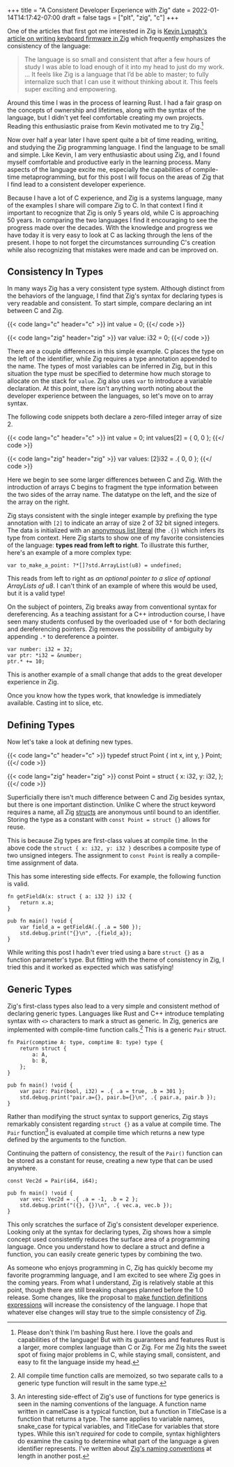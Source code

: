 +++
title = "A Consistent Developer Experience with Zig"
date = 2022-01-14T14:17:42-07:00
draft = false
tags = ["plt", "zig", "c"]
+++

One of the articles that first got me interested in Zig is [Kevin Lynagh's
article on writing keyboard firmware in Zig](https://kevinlynagh.com/rust-zig/)
which frequently emphasizes the consistency of the language:

> The language is so small and consistent that after a few hours of study I was
> able to load enough of it into my head to just do my work. ... It feels like
> Zig is a language that I’d be able to master; to fully internalize such that I
> can use it without thinking about it. This feels super exciting and
> empowering.

Around this time I was in the process of learning Rust. I had a fair grasp on
the concepts of ownership and lifetimes, along with the syntax of the language,
but I didn't yet feel comfortable creating my own projects. Reading this
enthusiastic praise from Kevin motivated me to try Zig.[^1]

[^1]: Please don't think I'm bashing Rust here. I love the goals and
  capabilities of the language! But with its guarantees and features Rust is a
  larger, more complex language than C or Zig. For me Zig hits the sweet spot of
  fixing major problems in C, while staying small, consistent, and easy to fit
  the language inside my head.

Now over half a year later I have spent quite a bit of time reading, writing,
and studying the Zig programming language. I find the language to be small and
simple. Like Kevin, I am very enthusiastic about using Zig, and I found myself
comfortable and productive early in the learning process. Many aspects of the
language excite me, especially the capabilities of compile-time metaprogramming,
but for this post I will focus on the areas of Zig that I find lead to a
consistent developer experience.

Because I have a lot of C experience, and Zig is a systems language, many of the
examples I share will compare Zig to C. In that context I find it important to
recognize that Zig is only 5 years old, while C is approaching 50 years. In
comparing the two languages I find it encouraging to see the progress made over
the decades. With the knowledge and progress we have today it is very easy to
look at C as lacking through the lens of the present. I hope to not forget the
circumstances surrounding C's creation while also recognizing that mistakes were
made and can be improved on.

## Consistency In Types

In many ways Zig has a very consistent type system. Although distinct from the
behaviors of the language, I find that Zig's syntax for declaring types is very
readable and consistent. To start simple, compare declaring an int between C and
Zig.

{{< code lang="c" header="c" >}}
int value = 0;
{{</ code >}}

{{< code lang="zig" header="zig" >}}
var value: i32 = 0;
{{</ code >}}

There are a couple differences in this simple example. C places the type on the
left of the identifier, while Zig requires a type annotation appended to the
name. The types of most variables can be inferred in Zig, but in this situation
the type must be specified to determine how much storage to allocate on the
stack for `value`. Zig also uses `var` to introduce a variable declaration. At
this point, there isn't anything worth noting about the developer experience
between the languages, so let's move on to array syntax.

The following code snippets both declare a zero-filled integer array of size 2.

{{< code lang="c" header="c" >}}
int value = 0;
int values[2] = { 0, 0 };
{{</ code >}}

{{< code lang="zig" header="zig" >}}
var values: [2]i32 = .{ 0, 0 };
{{</ code >}}

Here we begin to see some larger differences between C and Zig. With the
introduction of arrays C begins to fragment the type information between the two
sides of the array name. The datatype on the left, and the size of the array on
the right.

Zig stays consistent with the single integer example by prefixing the type
annotation with `[2]` to indicate an array of size 2 of 32 bit signed integers.
The data is initialized with an [anonymous list
literal](https://ziglang.org/documentation/0.8.1/#Anonymous-List-Literals) (the
`.{}`) which infers its type from context. Here Zig starts to show one of my
favorite consistencies of the language: **types read from left to right**. To
illustrate this further, here's an example of a more complex type:

```zig
var to_make_a_point: ?*[]?std.ArrayList(u8) = undefined;
```

This reads from left to right as *an optional pointer to a slice of
optional ArrayLists of u8*. I can't think of an example of where this would be
used, but it is a valid type!

On the subject of pointers, Zig breaks away from conventional syntax for
dereferencing. As a teaching assistant for a C++ introduction course, I have
seen many students confused by the overloaded use of `*` for both declaring and
dereferencing pointers. Zig removes the possibility of ambiguity by appending
`.*` to dereference a pointer.

```zig
var number: i32 = 32;
var ptr: *i32 = &number;
ptr.* += 10;
```

This is another example of a small change that adds to the great developer
experience in Zig.

Once you know how the types work, that knowledge is immediately available.
Casting int to slice, etc.


## Defining Types

Now let's take a look at defining new types.

{{< code lang="c" header="c" >}}
typedef struct Point {
    int x,
    int y,
} Point;
{{</ code >}}

{{< code lang="zig" header="zig" >}}
const Point = struct {
    x: i32,
    y: i32,
};
{{</ code >}}

Superficially there isn't much difference between C and Zig besides syntax, but
there is one important distinction. Unlike C where the struct keyword requires a
name, all Zig [structs](https://ziglang.org/documentation/master/#struct) are
anonymous until bound to an identifier. Storing the type as a constant with
`const Point = struct {}` allows for reuse.

This is because Zig types are first-class values at compile time. In the above
code the `struct { x: i32, y: i32 }` describes a composite type of two unsigned
integers. The assignment to `const Point` is really a compile-time assignment
of data.

This has some interesting side effects. For example, the following function is
valid.

```zig
fn getFieldA(x: struct { a: i32 }) i32 {
    return x.a;
}

pub fn main() !void {
    var field_a = getFieldA(.{ .a = 500 });
    std.debug.print("{}\n", .{field_a});
}
```

While writing this post I hadn't ever tried using a bare `struct {}` as a
function parameter's type. But fitting with the theme of consistency in Zig, I
tried this and it worked as expected which was satisfying!


## Generic Types

Zig's first-class types also lead to a very simple and consistent method of
declaring generic types. Languages like Rust and C++ introduce templating syntax
with `<>` characters to mark a struct as generic. In Zig, generics are
implemented with compile-time function calls.[^2] This is a generic `Pair` struct.

[^2]: All compile time function calls are memoized, so two separate calls to a
  generic type function will result in the same type.

```zig
fn Pair(comptime A: type, comptime B: type) type {
    return struct {
        a: A,
        b: B,
    };
}

pub fn main() !void {
    var pair: Pair(bool, i32) = .{ .a = true, .b = 301 };
    std.debug.print("pair.a={}, pair.b={}\n", .{ pair.a, pair.b });
}
```

Rather than modifying the struct syntax to support generics, Zig stays
remarkably consistent regarding `struct {}` as a value at compile time. The
`Pair` function[^3] is evaluated at compile time which returns a new type defined by
the arguments to the function.

[^3]: An interesting side-effect of Zig's use of functions for type generics is
  seen in the naming conventions of the language. A function name written in
  camelCase is a typical function, but a function in TitleCase is a function
  that returns a type. The same applies to variable names, snake_case for
  typical variables, and TitleCase for variables that store types. While this
  isn't *required* for code to compile, syntax highlighters do examine the
  casing to determine what part of the language a given identifier represents.
  I've written about [Zig's naming conventions](/blog/zig-naming-conventions) at
  length in another post.

Continuing the pattern of consistency, the result of the `Pair()` function can be
stored as a constant for reuse, creating a new type that can be used anywhere.

```zig
const Vec2d = Pair(i64, i64);

pub fn main() !void {
    var vec: Vec2d = .{ .a = -1, .b = 2 };
    std.debug.print("({}, {})\n", .{ vec.a, vec.b });
}
```

This only scratches the surface of Zig's consistent developer experience.
Looking only at the syntax for declaring types, Zig shows how a simple concept
used consistently reduces the surface area of a programming language. Once you
understand how to declare a struct and define a function, you can easily create
generic types by combining the two.

As someone who enjoys programming in C, Zig has quickly become my favorite
programming language, and I am excited to see where Zig goes in the coming
years. From what I understand, Zig is relatively stable at this point, though
there are still breaking changes planned before the 1.0 release. Some changes,
like the proposal to [make function definitions
expressions](https://github.com/ziglang/zig/issues/1717) will increase the
consistency of the language. I hope that whatever else changes will stay true to
the simple consistency of Zig.
